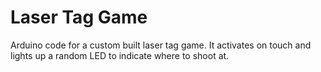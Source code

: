 # Laser Tag Game
Arduino code for a custom built laser tag game. It activates on touch and lights up a random LED to indicate where to shoot at. 
